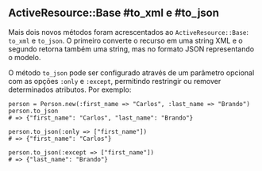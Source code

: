 ## ActiveResource::Base #to\_xml e #to\_json

Mais dois novos métodos foram acrescentados ao `ActiveResource::Base`: `to_xml` e `to_json`. O primeiro converte o recurso em uma string XML e o segundo retorna também uma string, mas no formato JSON representando o modelo.

O método `to_json` pode ser configurado através de um parâmetro opcional com as opções `:only` e `:except`, permitindo restringir ou remover determinados atributos. Por exemplo:

	person = Person.new(:first_name => "Carlos", :last_name => "Brando")
	person.to_json
	# => {"first_name": "Carlos", "last_name": "Brando"}

	person.to_json(:only => ["first_name"])
	# => {"first_name": "Carlos"}

	person.to_json(:except => ["first_name"])
	# => {"last_name": "Brando"}
